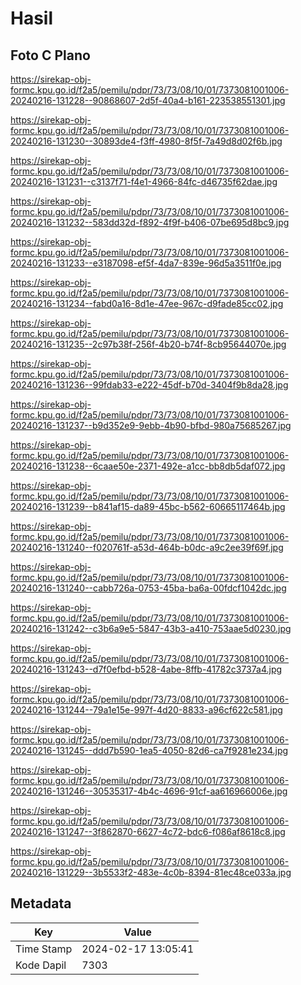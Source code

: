 # Hasil

## Foto C Plano

https://sirekap-obj-formc.kpu.go.id/f2a5/pemilu/pdpr/73/73/08/10/01/7373081001006-20240216-131228--90868607-2d5f-40a4-b161-223538551301.jpg

https://sirekap-obj-formc.kpu.go.id/f2a5/pemilu/pdpr/73/73/08/10/01/7373081001006-20240216-131230--30893de4-f3ff-4980-8f5f-7a49d8d02f6b.jpg

https://sirekap-obj-formc.kpu.go.id/f2a5/pemilu/pdpr/73/73/08/10/01/7373081001006-20240216-131231--c3137f71-f4e1-4966-84fc-d46735f62dae.jpg

https://sirekap-obj-formc.kpu.go.id/f2a5/pemilu/pdpr/73/73/08/10/01/7373081001006-20240216-131232--583dd32d-f892-4f9f-b406-07be695d8bc9.jpg

https://sirekap-obj-formc.kpu.go.id/f2a5/pemilu/pdpr/73/73/08/10/01/7373081001006-20240216-131233--e3187098-ef5f-4da7-839e-96d5a3511f0e.jpg

https://sirekap-obj-formc.kpu.go.id/f2a5/pemilu/pdpr/73/73/08/10/01/7373081001006-20240216-131234--fabd0a16-8d1e-47ee-967c-d9fade85cc02.jpg

https://sirekap-obj-formc.kpu.go.id/f2a5/pemilu/pdpr/73/73/08/10/01/7373081001006-20240216-131235--2c97b38f-256f-4b20-b74f-8cb95644070e.jpg

https://sirekap-obj-formc.kpu.go.id/f2a5/pemilu/pdpr/73/73/08/10/01/7373081001006-20240216-131236--99fdab33-e222-45df-b70d-3404f9b8da28.jpg

https://sirekap-obj-formc.kpu.go.id/f2a5/pemilu/pdpr/73/73/08/10/01/7373081001006-20240216-131237--b9d352e9-9ebb-4b90-bfbd-980a75685267.jpg

https://sirekap-obj-formc.kpu.go.id/f2a5/pemilu/pdpr/73/73/08/10/01/7373081001006-20240216-131238--6caae50e-2371-492e-a1cc-bb8db5daf072.jpg

https://sirekap-obj-formc.kpu.go.id/f2a5/pemilu/pdpr/73/73/08/10/01/7373081001006-20240216-131239--b841af15-da89-45bc-b562-60665117464b.jpg

https://sirekap-obj-formc.kpu.go.id/f2a5/pemilu/pdpr/73/73/08/10/01/7373081001006-20240216-131240--f020761f-a53d-464b-b0dc-a9c2ee39f69f.jpg

https://sirekap-obj-formc.kpu.go.id/f2a5/pemilu/pdpr/73/73/08/10/01/7373081001006-20240216-131240--cabb726a-0753-45ba-ba6a-00fdcf1042dc.jpg

https://sirekap-obj-formc.kpu.go.id/f2a5/pemilu/pdpr/73/73/08/10/01/7373081001006-20240216-131242--c3b6a9e5-5847-43b3-a410-753aae5d0230.jpg

https://sirekap-obj-formc.kpu.go.id/f2a5/pemilu/pdpr/73/73/08/10/01/7373081001006-20240216-131243--d7f0efbd-b528-4abe-8ffb-41782c3737a4.jpg

https://sirekap-obj-formc.kpu.go.id/f2a5/pemilu/pdpr/73/73/08/10/01/7373081001006-20240216-131244--79a1e15e-997f-4d20-8833-a96cf622c581.jpg

https://sirekap-obj-formc.kpu.go.id/f2a5/pemilu/pdpr/73/73/08/10/01/7373081001006-20240216-131245--ddd7b590-1ea5-4050-82d6-ca7f9281e234.jpg

https://sirekap-obj-formc.kpu.go.id/f2a5/pemilu/pdpr/73/73/08/10/01/7373081001006-20240216-131246--30535317-4b4c-4696-91cf-aa616966006e.jpg

https://sirekap-obj-formc.kpu.go.id/f2a5/pemilu/pdpr/73/73/08/10/01/7373081001006-20240216-131247--3f862870-6627-4c72-bdc6-f086af8618c8.jpg

https://sirekap-obj-formc.kpu.go.id/f2a5/pemilu/pdpr/73/73/08/10/01/7373081001006-20240216-131229--3b5533f2-483e-4c0b-8394-81ec48ce033a.jpg


## Metadata

| Key        | Value               |
| ---------- | ------------------- |
| Time Stamp | 2024-02-17 13:05:41 |
| Kode Dapil | 7303                |




